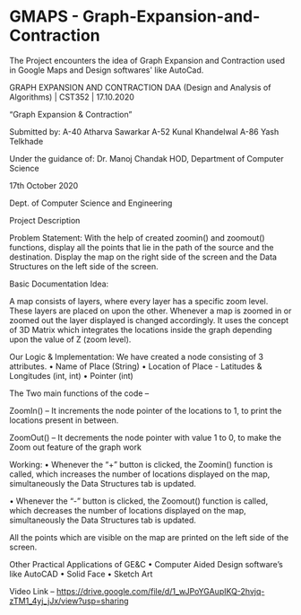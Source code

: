 # GMAPS - Graph-Expansion-and-Contraction

The Project encounters the idea of Graph Expansion and Contraction used in Google Maps and Design softwares' like AutoCad.

GRAPH EXPANSION AND CONTRACTION DAA (Design and Analysis of Algorithms) | CST352 | 17.10.2020 

“Graph Expansion & Contraction”

Submitted by: A-40 Atharva Sawarkar A-52 Kunal Khandelwal A-86 Yash Telkhade

Under the guidance of: Dr. Manoj Chandak HOD, Department of Computer Science

17th October 2020

Dept. of Computer Science and Engineering

Project Description

Problem Statement: With the help of created zoomin() and zoomout() functions, display all the points that lie in the path of the source and the destination. Display the map on the right side of the screen and the Data Structures on the left side of the screen.

Basic Documentation Idea:

A map consists of layers, where every layer has a specific zoom level. These layers are placed on upon the other. Whenever a map is zoomed in or zoomed out the layer displayed is changed accordingly. It uses the concept of 3D Matrix which integrates the locations inside the graph depending upon the value of Z (zoom level).

Our Logic & Implementation: We have created a node consisting of 3 attributes.
• Name of Place (String) • Location of Place - Latitudes & Longitudes (int, int) • Pointer (int)

The Two main functions of the code –

ZoomIn() – It increments the node pointer of the locations to 1, to print the locations present in between.

ZoomOut() – It decrements the node pointer with value 1 to 0, to make the Zoom out feature of the graph work

Working: • Whenever the “+” button is clicked, the Zoomin() function is called, which increases the number of locations displayed on the map, simultaneously the Data Structures tab is updated.

• Whenever the “-” button is clicked, the Zoomout() function is called, which decreases the number of locations displayed on the map, simultaneously the Data Structures tab is updated.

All the points which are visible on the map are printed on the left side of the screen.

Other Practical Applications of GE&C • Computer Aided Design software’s like AutoCAD • Solid Face • Sketch Art

Video Link – https://drive.google.com/file/d/1_wJPoYGAupIKQ-2hvjq-zTM1_4yj_jJx/view?usp=sharing








